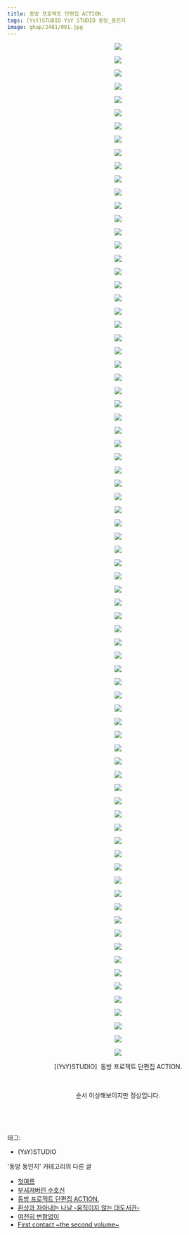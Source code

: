 ```yaml
---
title: 동방 프로젝트 단편집 ACTION.
tags: (YsY)STUDIO YsY STUDIO 동방_동인지
image: ghap/2481/001.jpg
---
```

<div class="article">
<p style="text-align: center; clear: none; float: none;"><img src="{{ site.nasurl }}/ghap/2481/001.jpg"/></p>
<p style="text-align: center; clear: none; float: none;"><img src="{{ site.nasurl }}/ghap/2481/002.jpg"/></p>
<p style="text-align: center; clear: none; float: none;"><img src="{{ site.nasurl }}/ghap/2481/003.jpg"/></p>
<p style="text-align: center; clear: none; float: none;"><img src="{{ site.nasurl }}/ghap/2481/004.jpg"/></p>
<p style="text-align: center; clear: none; float: none;"><img src="{{ site.nasurl }}/ghap/2481/005.jpg"/></p>
<p style="text-align: center; clear: none; float: none;"><img src="{{ site.nasurl }}/ghap/2481/006.jpg"/></p>
<p style="text-align: center; clear: none; float: none;"><img src="{{ site.nasurl }}/ghap/2481/007.jpg"/></p>
<p style="text-align: center; clear: none; float: none;"><img src="{{ site.nasurl }}/ghap/2481/008.jpg"/></p>
<p style="text-align: center; clear: none; float: none;"><img src="{{ site.nasurl }}/ghap/2481/009.jpg"/></p>
<p style="text-align: center; clear: none; float: none;"><img src="{{ site.nasurl }}/ghap/2481/010.jpg"/></p>
<p style="text-align: center; clear: none; float: none;"><img src="{{ site.nasurl }}/ghap/2481/011.jpg"/></p>
<p style="text-align: center; clear: none; float: none;"><img src="{{ site.nasurl }}/ghap/2481/012.jpg"/></p>
<p style="text-align: center; clear: none; float: none;"><img src="{{ site.nasurl }}/ghap/2481/013.jpg"/></p>
<p style="text-align: center; clear: none; float: none;"><img src="{{ site.nasurl }}/ghap/2481/014.jpg"/></p>
<p style="text-align: center; clear: none; float: none;"><img src="{{ site.nasurl }}/ghap/2481/015.jpg"/></p>
<p style="text-align: center; clear: none; float: none;"><img src="{{ site.nasurl }}/ghap/2481/016.jpg"/></p>
<p style="text-align: center; clear: none; float: none;"><img src="{{ site.nasurl }}/ghap/2481/017.jpg"/></p>
<p style="text-align: center; clear: none; float: none;"><img src="{{ site.nasurl }}/ghap/2481/018.jpg"/></p>
<p style="text-align: center; clear: none; float: none;"><img src="{{ site.nasurl }}/ghap/2481/019.jpg"/></p>
<p style="text-align: center; clear: none; float: none;"><img src="{{ site.nasurl }}/ghap/2481/020.jpg"/></p>
<p style="text-align: center; clear: none; float: none;"><img src="{{ site.nasurl }}/ghap/2481/021.jpg"/></p>
<p style="text-align: center; clear: none; float: none;"><img src="{{ site.nasurl }}/ghap/2481/022.jpg"/></p>
<p style="text-align: center; clear: none; float: none;"><img src="{{ site.nasurl }}/ghap/2481/023.jpg"/></p>
<p style="text-align: center; clear: none; float: none;"><img src="{{ site.nasurl }}/ghap/2481/024.jpg"/></p>
<p style="text-align: center; clear: none; float: none;"><img src="{{ site.nasurl }}/ghap/2481/025.jpg"/></p>
<p style="text-align: center; clear: none; float: none;"><img src="{{ site.nasurl }}/ghap/2481/026.jpg"/></p>
<p style="text-align: center; clear: none; float: none;"><img src="{{ site.nasurl }}/ghap/2481/027.jpg"/></p>
<p style="text-align: center; clear: none; float: none;"><img src="{{ site.nasurl }}/ghap/2481/028.jpg"/></p>
<p style="text-align: center; clear: none; float: none;"><img src="{{ site.nasurl }}/ghap/2481/029.jpg"/></p>
<p style="text-align: center; clear: none; float: none;"><img src="{{ site.nasurl }}/ghap/2481/030.jpg"/></p>
<p style="text-align: center; clear: none; float: none;"><img src="{{ site.nasurl }}/ghap/2481/031.jpg"/></p>
<p style="text-align: center; clear: none; float: none;"><img src="{{ site.nasurl }}/ghap/2481/032.jpg"/></p>
<p style="text-align: center; clear: none; float: none;"><img src="{{ site.nasurl }}/ghap/2481/033.jpg"/></p>
<p style="text-align: center; clear: none; float: none;"><img src="{{ site.nasurl }}/ghap/2481/034.jpg"/></p>
<p style="text-align: center; clear: none; float: none;"><img src="{{ site.nasurl }}/ghap/2481/035.jpg"/></p>
<p style="text-align: center; clear: none; float: none;"><img src="{{ site.nasurl }}/ghap/2481/036.jpg"/></p>
<p style="text-align: center; clear: none; float: none;"><img src="{{ site.nasurl }}/ghap/2481/037.jpg"/></p>
<p style="text-align: center; clear: none; float: none;"><img src="{{ site.nasurl }}/ghap/2481/038.jpg"/></p>
<p style="text-align: center; clear: none; float: none;"><img src="{{ site.nasurl }}/ghap/2481/039.jpg"/></p>
<p style="text-align: center; clear: none; float: none;"><img src="{{ site.nasurl }}/ghap/2481/040.jpg"/></p>
<p style="text-align: center; clear: none; float: none;"><img src="{{ site.nasurl }}/ghap/2481/041.jpg"/></p>
<p style="text-align: center; clear: none; float: none;"><img src="{{ site.nasurl }}/ghap/2481/042.jpg"/></p>
<p style="text-align: center; clear: none; float: none;"><img src="{{ site.nasurl }}/ghap/2481/043.jpg"/></p>
<p style="text-align: center; clear: none; float: none;"><img src="{{ site.nasurl }}/ghap/2481/044.jpg"/></p>
<p style="text-align: center; clear: none; float: none;"><img src="{{ site.nasurl }}/ghap/2481/045.jpg"/></p>
<p style="text-align: center; clear: none; float: none;"><img src="{{ site.nasurl }}/ghap/2481/046.jpg"/></p>
<p style="text-align: center; clear: none; float: none;"><img src="{{ site.nasurl }}/ghap/2481/047.jpg"/></p>
<p style="text-align: center; clear: none; float: none;"><img src="{{ site.nasurl }}/ghap/2481/048.jpg"/></p>
<p style="text-align: center; clear: none; float: none;"><img src="{{ site.nasurl }}/ghap/2481/049.jpg"/></p>
<p style="text-align: center; clear: none; float: none;"><img src="{{ site.nasurl }}/ghap/2481/050.jpg"/></p>
<p style="text-align: center; clear: none; float: none;"><img src="{{ site.nasurl }}/ghap/2481/051.jpg"/></p>
<p style="text-align: center; clear: none; float: none;"><img src="{{ site.nasurl }}/ghap/2481/052.jpg"/></p>
<p style="text-align: center; clear: none; float: none;"><img src="{{ site.nasurl }}/ghap/2481/053.jpg"/></p>
<p style="text-align: center; clear: none; float: none;"><img src="{{ site.nasurl }}/ghap/2481/054.jpg"/></p>
<p style="text-align: center; clear: none; float: none;"><img src="{{ site.nasurl }}/ghap/2481/055.jpg"/></p>
<p style="text-align: center; clear: none; float: none;"><img src="{{ site.nasurl }}/ghap/2481/056.jpg"/></p>
<p style="text-align: center; clear: none; float: none;"><img src="{{ site.nasurl }}/ghap/2481/057.jpg"/></p>
<p style="text-align: center; clear: none; float: none;"><img src="{{ site.nasurl }}/ghap/2481/058.jpg"/></p>
<p style="text-align: center; clear: none; float: none;"><img src="{{ site.nasurl }}/ghap/2481/059.jpg"/></p>
<p style="text-align: center; clear: none; float: none;"><img src="{{ site.nasurl }}/ghap/2481/060.jpg"/></p>
<p style="text-align: center; clear: none; float: none;"><img src="{{ site.nasurl }}/ghap/2481/061.jpg"/></p>
<p style="text-align: center; clear: none; float: none;"><img src="{{ site.nasurl }}/ghap/2481/062.jpg"/></p>
<p style="text-align: center; clear: none; float: none;"><img src="{{ site.nasurl }}/ghap/2481/063.jpg"/></p>
<p style="text-align: center; clear: none; float: none;"><img src="{{ site.nasurl }}/ghap/2481/064.jpg"/></p>
<p style="text-align: center; clear: none; float: none;"><img src="{{ site.nasurl }}/ghap/2481/065.jpg"/></p>
<p style="text-align: center; clear: none; float: none;"><img src="{{ site.nasurl }}/ghap/2481/066.jpg"/></p>
<p style="text-align: center; clear: none; float: none;"><img src="{{ site.nasurl }}/ghap/2481/067.jpg"/></p>
<p style="text-align: center; clear: none; float: none;"><img src="{{ site.nasurl }}/ghap/2481/068.jpg"/></p>
<p style="text-align: center; clear: none; float: none;"><img src="{{ site.nasurl }}/ghap/2481/069.jpg"/></p>
<p style="text-align: center; clear: none; float: none;"><img src="{{ site.nasurl }}/ghap/2481/070.jpg"/></p>
<p style="text-align: center; clear: none; float: none;"><img src="{{ site.nasurl }}/ghap/2481/071.jpg"/></p>
<p style="text-align: center; clear: none; float: none;"><img src="{{ site.nasurl }}/ghap/2481/072.jpg"/></p>
<p style="text-align: center; clear: none; float: none;"><img src="{{ site.nasurl }}/ghap/2481/073.jpg"/></p>
<p style="text-align: center; clear: none; float: none;"><img src="{{ site.nasurl }}/ghap/2481/074.jpg"/></p>
<p style="text-align: center; clear: none; float: none;"><img src="{{ site.nasurl }}/ghap/2481/075.jpg"/></p>
<p style="text-align: center; clear: none; float: none;"><img src="{{ site.nasurl }}/ghap/2481/076.jpg"/></p>
<p style="text-align: center; clear: none; float: none;"><img src="{{ site.nasurl }}/ghap/2481/077.jpg"/></p>
<p style="text-align: center; clear: none; float: none;">[(YsY)STUDIO]  동방 프로젝트 단편집 ACTION.</p>
<p style="text-align: center; clear: none; float: none;"><br/></p>
<p style="text-align: center; clear: none; float: none;">순서 이상해보이지만 정상입니다.</p>
<p style="text-align: center; clear: none; float: none;"><br/></p>
<p><br/></p>
</div><div class="tagTrail">
<p>태그: </p>
<ul>
<li>(YsY)STUDIO</li>
</ul>
</div><div class="another">
<p>'동방 동인지' 카테고리의 다른 글</p>
<ul>
<li><a href="/2016-10-07-ghap_2484">첫여름</a></li>
<li><a href="/2016-10-07-ghap_2482">부셔져버린 수호신</a></li>
<li><a href="/2016-10-07-ghap_2481">동방 프로젝트 단편집 ACTION.</a></li>
<li><a href="/2016-10-07-ghap_2480">환상과 자아내는 나날 -움직이지 않는 대도서관-</a></li>
<li><a href="/2016-10-07-ghap_2479">여전히 변함없이</a></li>
<li><a href="/2016-10-06-ghap_2478">First contact ~the second volume~</a></li>
</ul>
</div><div class="cb_module cb_fluid">
<div class="cb_wrt cb_profile">
</div><!-- commentList close -->
</div>